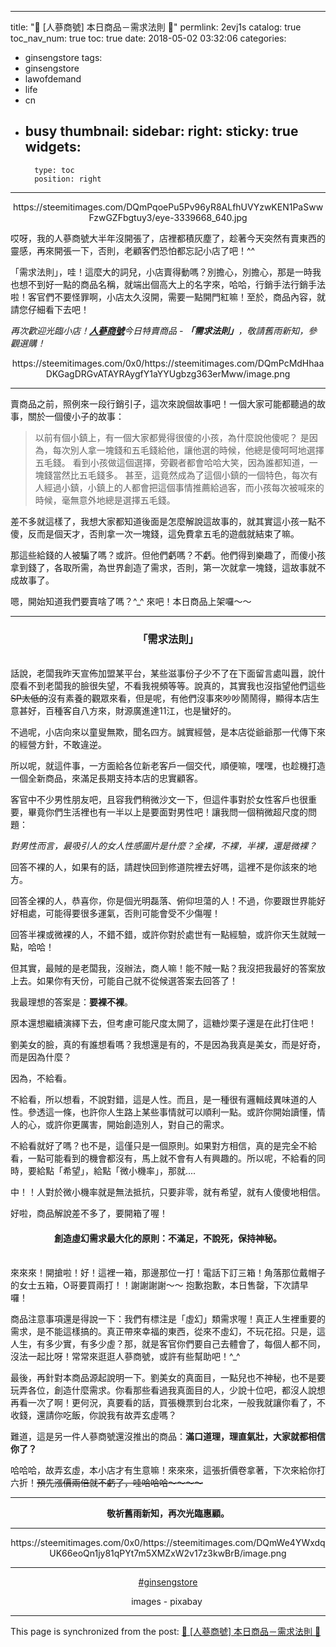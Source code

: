 
---
title: "🙎 [人蔘商號] 本日商品－需求法則 🙎"
permlink: 2evj1s
catalog: true
toc_nav_num: true
toc: true
date: 2018-05-02 03:32:06
categories:
- ginsengstore
tags:
- ginsengstore
- lawofdemand
- life
- cn
- busy
thumbnail: 
sidebar:
    right:
        sticky: true
widgets:
    -
        type: toc
        position: right
---


<center>https://steemitimages.com/DQmPqoePu5Pv96yR8ALfhUVYzwKEN1PaSwwFzwGZFbgtuy3/eye-3339668_640.jpg</center>

哎呀，我的人蔘商號大半年沒開張了，店裡都積灰塵了，趁著今天突然有賣東西的靈感，再來開張一下，否則，老顧客們恐怕都忘記小店了吧！^^

「需求法則」，哇！這麼大的詞兒，小店賣得動嗎？別擔心，別擔心，那是一時我也想不到好一點的商品名稱，就端出個高大上的名字來，哈哈，行銷手法行銷手法啦！客官們不要怪罪啊，小店太久沒開，需要一點開門紅嘛！至於，商品內容，就請您仔細看下去吧！

*再次歡迎光臨小店！[**人蔘商號**](https://steemit.com/ginsengstore/@deanliu/ginseng-store-opening)今日特賣商品 - **「需求法則」**，敬請舊雨新知，參觀選購！* 

<center>https://steemitimages.com/0x0/https://steemitimages.com/DQmPcMdHhaaDKGagDRGvATAYRAygfY1aYYUgbzg363erMww/image.png</center>

*****

賣商品之前，照例來一段行銷引子，這次來說個故事吧！一個大家可能都聽過的故事，關於一個傻小子的故事：

>以前有個小鎮上，有一個大家都覺得很傻的小孩，為什麼說他傻呢？
>是因為，每次別人拿一塊錢和五毛錢給他，讓他選的時候，他總是傻呵呵地選擇五毛錢。
>看到小孩做這個選擇，旁觀者都會哈哈大笑，因為誰都知道，一塊錢當然比五毛錢多。
>甚至，這竟然成為了這個小鎮的一個特色，每次有人經過小鎮，小鎮上的人都會把這個事情推薦給過客，而小孩每次被喊來的時候，毫無意外地總是選擇五毛錢。

差不多就這樣了，我想大家都知道後面是怎麼解說這故事的，就其實這小孩一點不傻，反而是個天才，否則拿一次一塊錢，這免費拿五毛的遊戲就結束了嘛。

那這些給錢的人被騙了嗎？或許。但他們虧嗎？不虧。他們得到樂趣了，而傻小孩拿到錢了，各取所需，為世界創造了需求，否則，第一次就拿一塊錢，這故事就不成故事了。

嗯，開始知道我們要賣啥了嗎？^_^ 來吧！本日商品上架囉～～

*****

### <center>「需求法則」</center>

<br>話說，老闆我昨天宣佈加盟某平台，某些滋事份子少不了在下面留言處叫囂，說什麼看不到老闆我的臉很失望，不看我視頻等等。說真的，其實我也沒指望他們這些<del>SP太低的</del>沒有素養的觀眾來看，但是呢，有他們沒事來吵吵鬧鬧得，顯得本店生意甚好，百種客自八方來，財源廣進達11江，也是蠻好的。

不過呢，小店向來以童叟無欺，聞名四方。誠實經營，是本店從爺爺那一代傳下來的經營方針，不敢違逆。

所以呢，就這件事，一方面給各位新老客戶一個交代，順便嘛，嘿嘿，也趁機打造一個全新商品，來滿足長期支持本店的忠實顧客。

客官中不少男性朋友吧，且容我們稍微沙文一下，但這件事對於女性客戶也很重要，畢竟你們生活裡也有一半以上是要面對男性吧！讓我問一個稍微超尺度的問題：

*對男性而言，最吸引人的女人性感圖片是什麼？全裸，不裸，半裸，還是微裸？*

回答不裸的人，如果有的話，請趕快回到修道院裡去好嗎，這裡不是你該來的地方。

回答全裸的人，恭喜你，你是個光明磊落、俯仰坦蕩的人！不過，你要跟世界能好好相處，可能得要很多運氣，否則可能會受不少傷喔！

回答半裸或微裸的人，不錯不錯，或許你對於處世有一點經驗，或許你天生就賊一點，哈哈！

但其實，最賊的是老闆我，沒辦法，商人嘛！能不賊一點？我沒把我最好的答案放上去。如果你有天份，可能自己就不從候選答案去回答了！

我最理想的答案是：**要裸不裸**。

原本還想繼續演繹下去，但考慮可能尺度太開了，這糖炒栗子還是在此打住吧！

劉美女的臉，真的有誰想看嗎？我想還是有的，不是因為我真是美女，而是好奇，而是因為什麼？

因為，不給看。

不給看，所以想看，不說對錯，這是人性。而且，是一種很有邏輯歧異味道的人性。參透這一條，也許你人生路上某些事情就可以順利一點。或許你開始讀懂，情人的心，或許你更厲害，開始創造別人，對自己的需求。

不給看就好了嗎？也不是，這僅只是一個原則。如果對方相信，真的是完全不給看，一點可能看到的機會都沒有，馬上就不會有人有興趣的。所以呢，不給看的同時，要給點「希望」，給點「微小機率」，那就....

中！！人對於微小機率就是無法抵抗，只要非零，就有希望，就有人傻傻地相信。

好啦，商品解說差不多了，要開箱了喔！

#### <center>創造虛幻需求最大化的原則：不滿足，不說死，保持神秘。</center>

<br>來來來！開搶啦！好！這裡一箱，那邊那位一打！電話下訂三箱！角落那位戴帽子的女士五箱，O哥要買兩打！！謝謝謝謝～～ 抱歉抱歉，本日售罄，下次請早囉！

商品注意事項還是得說一下：我們有標注是「虛幻」類需求喔！真正人生裡重要的需求，是不能這樣搞的。真正帶來幸福的東西，從來不虛幻，不玩花招。只是，這人生，有多少實，有多少虛？那，就是客官你們要自己去體會了，每個人都不同，沒法一起比呀！常常來逛逛人蔘商號，或許有些幫助吧！^_^

最後，再針對本商品源起說明一下。劉美女的真面目，一點兒也不神秘，也不是要玩弄各位，創造什麼需求。你看那些看過我真面目的人，少說十位吧，都沒人說想再看一次了啊！更何況，真要看的話，買張機票到台北來，一般我就讓你看了，不收錢，還請你吃飯，你說我有故弄玄虛嗎？

難道，這是另一件人蔘商號還沒推出的商品：**滿口道理，理直氣壯，大家就都相信你了？**

哈哈哈，故弄玄虛，本小店才有生意嘛！來來來，這張折價卷拿著，下次來給你打六折！<del>預先漲價兩倍就不虧了，哇哈哈哈～～～～</del>

<hr>
<p><center><strong>敬祈舊雨新知，再次光臨惠顧。</strong></center></p></h6>
<hr>
<center><p>https://steemitimages.com/0x0/https://steemitimages.com/DQmWe4YWxdqUK66eoQn1jy81qPYt7m5XMZxW2v17z3kwBrB/image.png</p></center>
<hr><center>
<p><a href="https://steemit.com/trending/ginsengstore">#ginsengstore</a></p>
<p>images - pixabay&nbsp;</p></center>


- - -

This page is synchronized from the post: [🙎 [人蔘商號] 本日商品－需求法則 🙎](https://steemit.com/@deanliu/2evj1s)

